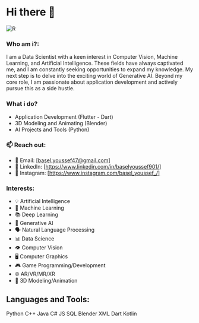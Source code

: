 # Hi there 👋

![R](https://github.com/user-attachments/assets/ceedccde-38d1-4d2e-b2da-34b0d4130163)

### Who am i?:

I am a Data Scientist with a keen interest in Computer Vision, Machine Learning, and Artificial Intelligence. These fields have always captivated me, and I am constantly seeking opportunities to expand my knowledge. My next step is to delve into the exciting world of Generative AI. Beyond my core role, I am passionate about application development and actively pursue this as a side hustle.

### What i do?
- Application Development (Flutter - Dart)
- 3D Modeling and Animating (Blender)
- AI Projects and Tools (Python)

### 📫 Reach out:
- 📧 Email: [basel.youssef47@gmail.com]
- 💼 LinkedIn: [https://www.linkedin.com/in/baselyoussef901/]
- 📱  Instagram: [https://www.instagram.com/basel_youssef_/]

### Interests:

- 💡 Artificial Intelligence
- 🤖 Machine Learning
- 📚 Deep Learning
- 🎨 Generative AI
- 🗣️ Natural Language Processing
- 📊 Data Science
- 👁️ Computer Vision
- 🖥️ Computer Graphics
- 🎮 Game Programming/Development
- 🌐 AR/VR/MR/XR
- 💭 3D Modeling/Animation

## Languages and Tools:
Python C++ Java C# JS SQL Blender XML Dart Kotlin
